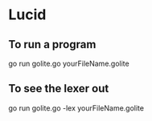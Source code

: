 # Lucid
## To run a program
go run golite.go yourFileName.golite
## To see the lexer out 
go run golite.go -lex yourFileName.golite